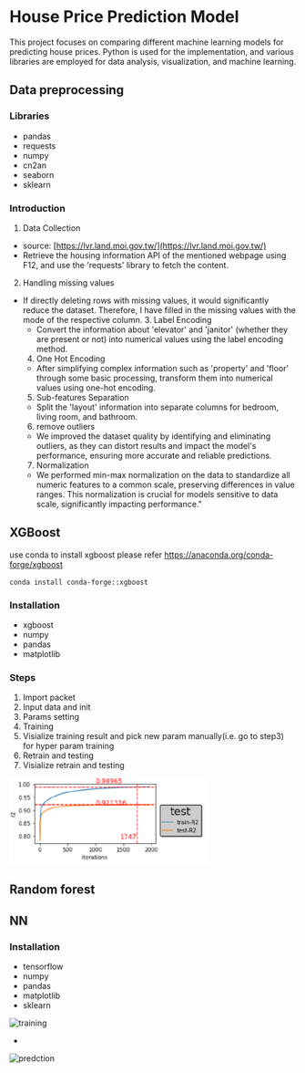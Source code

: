 # House Price Prediction Model

This project focuses on comparing different machine learning models for predicting house prices. Python is used for the implementation, and various libraries are employed for data analysis, visualization, and machine learning.

## Data preprocessing

###  Libraries
  - pandas
  - requests
  - numpy
  - cn2an
  - seaborn
  - sklearn

### Introduction
  1. Data Collection
  - source: [https://lvr.land.moi.gov.tw/](https://lvr.land.moi.gov.tw/)
  - Retrieve the housing information API of the mentioned webpage using F12, and use the 'requests' library to fetch the content.
  2. Handling missing values
- If directly deleting rows with missing values, it would significantly reduce the dataset. Therefore, I have filled in the missing values with the mode of the respective column.
  3. Label Encoding
    - Convert the information about 'elevator' and 'janitor' (whether they are present or not) into numerical values using the label encoding method.
  4. One Hot Encoding
    - After simplifying complex information such as 'property' and 'floor' through some basic processing, transform them into numerical values using one-hot     encoding.
  5. Sub-features Separation
    - Split the 'layout' information into separate columns for bedroom, living room, and bathroom.
  6. remove outliers
    - We improved the dataset quality by identifying and eliminating outliers, as they can distort results and impact the model's performance, ensuring more accurate and reliable predictions.
  7. Normalization
    - We performed min-max normalization on the data to standardize all numeric features to a common scale, preserving differences in value ranges. This normalization is crucial for models sensitive to data scale, significantly impacting performance."

  
## XGBoost
  use conda to install xgboost please refer https://anaconda.org/conda-forge/xgboost
  
  ```
  conda install conda-forge::xgboost
  ```
  
  ###  Installation
  - xgboost
  - numpy
  - pandas
  - matplotlib

### Steps
  1. Import packet
  2. Input data and init
  3. Params setting
  4. Training
  5. Visialize training result and pick new param manually(i.e. go to step3) for hyper param training 
  6. Retrain and testing
  7. Visialize retrain and testing

<img width="350" alt="result" src="https://github.com/k38670462/ML_Project/blob/main/xgb/final_result.png">

## Random forest

## NN

###  Installation
  - tensorflow 
  - numpy
  - pandas
  - matplotlib
  - sklearn

<img width="350" alt="training" src="https://github.com/k38670462/ML_Project/assets/41421967/b0eb9c62-7cb7-4480-bf07-0a71cd8ecf5e">
  
-

<img width="344" alt="predction" src="https://github.com/k38670462/ML_Project/assets/41421967/c0a0f323-00ac-4df9-bf96-418dc759493a">
